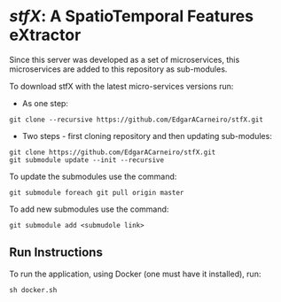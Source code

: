 # ___stfX_: A SpatioTemporal Features eXtractor__

Since this server was developed as a set of microservices, this microservices are added to this repository as sub-modules.

To download stfX with the latest micro-services versions run:
* As one step:
```shell
git clone --recursive https://github.com/EdgarACarneiro/stfX.git
```
* Two steps - first cloning repository and then updating sub-modules:
```shell
git clone https://github.com/EdgarACarneiro/stfX.git
git submodule update --init --recursive
```

To update the submodules use the command:
```shell
git submodule foreach git pull origin master
```

To add new submodules use the command:
```shell
git submodule add <submudole link>
```

## Run Instructions
To run the application, using Docker (one must have it installed), run:
```shell
sh docker.sh
```
